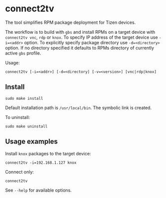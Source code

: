 # connect2tv
The tool simplifies RPM package deployment for Tizen devices.

The workflow is to build with `gbs` and install RPMs on a target device with `connect2tv vnc`, `rdp` or `knox`.
To specify IP address of the target device use `-i=<addr>` option.
To explicitly specify package directory use `-d=<directory>` option.
If no directory specified it defaults to RPMs directory of currently active `gbs` profile.

Usage:
```
connect2tv [-i=<addr>] [-d=<directory] [-v=<version>] [vnc|rdp|knox]
```

## Install
```
sudo make install
```
Default installation path is `/usr/local/bin`. The symbolic link is created.

To uninstall:
```
sudo make uninstall
```
## Usage examples
Install `knox` packages to the target device:
```
connect2tv -i=192.168.1.127 knox
```
Connect only:
```
connect2tv
```
See `--help` for available options.
